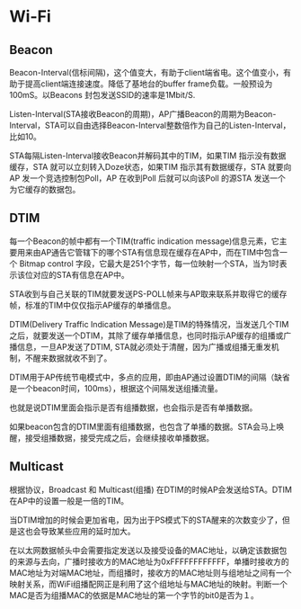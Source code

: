 # Wi-Fi



## Beacon

Beacon-Interval(信标间隔)，这个值变大，有助于client端省电。这个值变小，有助于提高client端连接速度。降低了基地台的buffer frame负载。一般预设为100mS。以Beacons 封包发送SSID的速率是1Mbit/S.

Listen-Interval(STA接收Beacon的周期)，AP广播Beacon的周期为Beacon-Interval，STA可以自由选择Beacon-Interval整数倍作为自己的Listen-Interval，比如10。

STA每隔Listen-Interval接收Beacon并解码其中的TIM，如果TIM 指示没有数据缓存，STA 就可以立刻转入Doze状态，如果TIM 指示其有数据缓存，STA 就要向AP 发一个竞选控制包Poll，AP 在收到Poll 后就可以向该Poll 的源STA 发送一个为它缓存的数据包。

## DTIM

每一个Beacon的帧中都有一个TIM(traffic indication message)信息元素，它主要用来由AP通告它管辖下的哪个STA有信息现在缓存在AP中，而在TIM中包含一个 Bitmap control 字段，它最大是251个字节，每一位映射一个STA，当为1时表示该位对应的STA有信息在AP中。

STA收到与自己关联的TIM就要发送PS-POLL帧来与AP取来联系并取得它的缓存帧，标准的TIM中仅仅指示AP缓存的单播信息。

DTIM(Delivery Traffic Indication Message)是TIM的特殊情况，当发送几个TIM之后，就要发送一个DTIM，其除了缓存单播信息，也同时指示AP缓存的组播或广播信息，一旦AP发送了DTIM, STA就必须处于清醒，因为广播或组播无重发机制，不醒来数据就收不到了。

DTIM用于AP传统节电模式中，多点的应用，即由AP通过设置DTIM的间隔（缺省是一个beacon时间，100ms），根据这个间隔发送组播流量。

也就是说DTIM里面会指示是否有组播数据，也会指示是否有单播数据。

如果beacon包含的DTIM里面有组播数据，也包含了单播的数据。STA会马上唤醒，接受组播数据，接受完成之后，会继续接收单播数据。


## Multicast

根据协议，Broadcast 和 Multicast(组播) 在DTIM的时候AP会发送给STA。DTIM在AP中的设置一般是一倍的TIM。

当DTIM增加的时候会更加省电，因为出于PS模式下的STA醒来的次数变少了，但是这也会导致某些应用的延时加大。

在以太网数据帧头中会需要指定发送以及接受设备的MAC地址，以确定该数据包的来源与去向，广播时接收方的MAC地址为0xFFFFFFFFFFFF，单播时接收方的MAC地址为对端MAC地址，而组播时，接收方的MAC地址则与组地址之间有一个映射关系，而WiFi组播配网正是利用了这个组地址与MAC地址的映射。判断一个MAC是否为组播MAC的依据是MAC地址的第一个字节的bit0是否为１。

